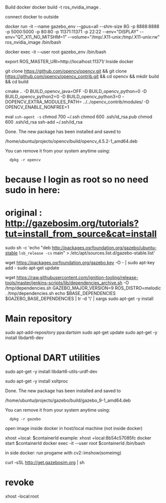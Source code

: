 Build docker
docker build -t ros_nvidia_image .

connect docker to outside

docker run -it --name gazebo_env --gpus=all --shm-size 8G -p 8888:8888 -p 5000:5000 -p 80:80 -p 11371:11371 -p 22:22 --env="DISPLAY" --env="QT_X11_NO_MITSHM=1" --volume="/tmp/.X11-unix:/tmp/.X11-unix:rw" ros_nvidia_image /bin/bash

docker exec -it --user root gazebo_env /bin/bash

export ROS_MASTER_URI=http://localhost:11371/
Inside docker 

git clone https://github.com/opencv/opencv.git && git clone https://github.com/opencv/opencv_contrib.git && cd opencv && mkdir build && cd build
 
cmake .. -D BUILD_opencv_java=OFF -D BUILD_opencv_python=0  -D BUILD_opencv_python2=0 -D BUILD_opencv_python3=0 -DOPENCV_EXTRA_MODULES_PATH= ../../opencv_contrib/modules/ -D OPENCV_ENABLE_NONFREE=1

eval `ssh-agent -s`
chmod 700 ~/.ssh
chmod 600 .ssh/id_rsa.pub
chmod 600 .ssh/id_rsa
ssh-add ~/.ssh/id_rsa


Done. The new package has been installed and saved to

 /home/ubuntu/projects/opencv/build/opencv_4.5.2-1_amd64.deb

 You can remove it from your system anytime using: 

      dpkg -r opencv

# because I login as root so no need sudo in here:
# original : http://gazebosim.org/tutorials?tut=install_from_source&cat=install
sudo sh -c 'echo "deb http://packages.osrfoundation.org/gazebo/ubuntu-stable `lsb_release -cs` main" > /etc/apt/sources.list.d/gazebo-stable.list'

wget https://packages.osrfoundation.org/gazebo.key -O - | sudo apt-key add -
sudo apt-get update

wget https://raw.githubusercontent.com/ignition-tooling/release-tools/master/jenkins-scripts/lib/dependencies_archive.sh -O /tmp/dependencies.sh
GAZEBO_MAJOR_VERSION=9 ROS_DISTRO=melodic . /tmp/dependencies.sh
echo $BASE_DEPENDENCIES $GAZEBO_BASE_DEPENDENCIES | tr -d '\\' | xargs sudo apt-get -y install

# Main repository
sudo apt-add-repository ppa:dartsim
sudo apt-get update
sudo apt-get -y install libdart6-dev

# Optional DART utilities
sudo apt-get -y install libdart6-utils-urdf-dev

sudo apt-get -y install xsltproc

 Done. The new package has been installed and saved to

 /home/ubuntu/projects/gazebo/build/gazebo_9-1_amd64.deb

 You can remove it from your system anytime using: 

      dpkg -r gazebo


open image inside docker
in host/local machine (not inside docker)

xhost +local: $containerId
  example: xhost +local:8b54c57085fc
docker start $containerId
docker exec -it --user root $containerId /bin/bash

in side docker: run progame with cv2::imshow(someimg)

curl -sSL http://get.gazebosim.org | sh

# revoke 
xhost -local:root